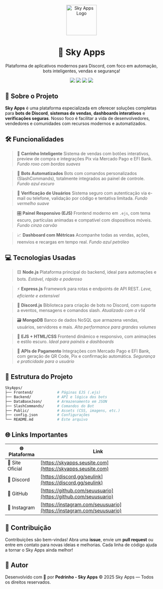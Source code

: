 <p align="center">
  <img src="https://cdn-icons-png.flaticon.com/512/747/747376.png" width="100" alt="Sky Apps Logo"/>
</p>

<h1 align="center">🌌 Sky Apps</h1>

<p align="center">
  Plataforma de aplicativos modernos para Discord, com foco em automação, bots inteligentes, vendas e segurança!
</p>

<p align="center">
  <a href="https://skyapps.seusite.com"><img src="https://img.shields.io/badge/🌐 Site Oficial-000?style=for-the-badge&logo=google-chrome&logoColor=white" /></a>
  <a href="https://discord.gg/seulink"><img src="https://img.shields.io/badge/💬 Discord-5865F2?style=for-the-badge&logo=discord&logoColor=white" /></a>
  <a href="https://github.com/seuusuario"><img src="https://img.shields.io/badge/🐙 GitHub-333?style=for-the-badge&logo=github&logoColor=white" /></a>
  <a href="https://instagram.com/seuusuario"><img src="https://img.shields.io/badge/📸 Instagram-E4405F?style=for-the-badge&logo=instagram&logoColor=white" /></a>
</p>

## 🚀 Sobre o Projeto

**Sky Apps** é uma plataforma especializada em oferecer soluções completas para **bots de Discord**, **sistemas de vendas**, **dashboards interativos** e **verificações seguras**.
Nosso foco é facilitar a vida de desenvolvedores, vendedores e comunidades com recursos modernos e automatizados.

## 🛠️ Funcionalidades

> 💠 **Carrinho Inteligente**
> Sistema de vendas com botões interativos, preview de compra e integrações Pix via Mercado Pago e EFI Bank.
> *Fundo roxo com bordas suaves*

> 🤖 **Bots Automatizados**
> Bots com comandos personalizados (SlashCommands), totalmente integrados ao painel de controle.
> *Fundo azul escuro*

> 🔐 **Verificação de Usuários**
> Sistema seguro com autenticação via e-mail ou telefone, validação por código e tentativa limitada.
> *Fundo vermelho suave*

> 🎛️ **Painel Responsivo (EJS)**
> Frontend moderno em `.ejs`, com tema escuro, partículas animadas e compatível com dispositivos móveis.
> *Fundo cinza carvão*

> 📈 **Dashboard com Métricas**
> Acompanhe todas as vendas, ações, reenvios e recargas em tempo real.
> *Fundo azul petróleo*

## 💻 Tecnologias Usadas

> 🟨 **Node.js**
> Plataforma principal do backend, ideal para automações e bots.
> *Estável, rápido e poderoso*

> ⚡ **Express.js**
> Framework para rotas e endpoints de API REST.
> *Leve, eficiente e extensível*

> 💬 **Discord.js**
> Biblioteca para criação de bots no Discord, com suporte a eventos, mensagens e comandos slash.
> *Atualizado com a v14*

> 🗃️ **MongoDB**
> Banco de dados NoSQL que armazena vendas, usuários, servidores e mais.
> *Alta performance para grandes volumes*

> 🎨 **EJS + HTML/CSS**
> Frontend dinâmico e responsivo, com animações e estilo escuro.
> *Ideal para painéis e dashboards*

> 💸 **APIs de Pagamento**
> Integrações com Mercado Pago e EFI Bank, com geração de QR Code, Pix e confirmação automática.
> *Segurança e praticidade para o usuário*

## 📁 Estrutura do Projeto

```bash
SkyApps/
├── Frontend/           # Páginas EJS (.ejs)
├── Backend/            # API e lógica dos bots
├── DataBaseJson/       # Armazenamento em JSON
├── SlashCommands/      # Comandos do Bot
├── Public/             # Assets (CSS, imagens, etc.)
├── config.json         # Configurações
└── README.md           # Este arquivo
```

## 🌐 Links Importantes

| 🌐 Plataforma   | Link                                                                 |
| --------------- | -------------------------------------------------------------------- |
| 🔗 Site Oficial | [https://skyapps.seusite.com](https://skyapps.seusite.com)           |
| 💬 Discord      | [https://discord.gg/seulink](https://discord.gg/seulink)             |
| 🐙 GitHub       | [https://github.com/seuusuario](https://github.com/seuusuario)       |
| 📸 Instagram    | [https://instagram.com/seuusuario](https://instagram.com/seuusuario) |

## 📢 Contribuição

Contribuições são bem-vindas!
Abra uma **issue**, envie um **pull request** ou entre em contato para novas ideias e melhorias.
Cada linha de código ajuda a tornar o Sky Apps ainda melhor!

## 👤 Autor

Desenvolvido com 💙 por **Pedrinho - Sky Apps**
© 2025 Sky Apps — Todos os direitos reservados.
